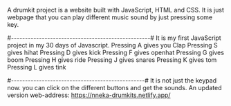 A drumkit project is a website built with JavaScript, HTML and CSS.
It is just webpage that you can play different music sound by just pressing some key.

#--------------------------------------------------#
It is my first JavaScript project in my 30 days of Javascript.
Pressing A gives you Clap
Pressing S gives hihat
Pressing D gives kick
Pressing F gives openhat
Pressing G gives boom
Pressing H gives ride
Pressing J gives snares
Pressing K gives tom
Pressing L gives tink

#------------------------------------------------#
It is not just the keypad now. you can click on the different buttons and get the sounds. An updated version
web-address: https://nneka-drumkits.netlify.app/
